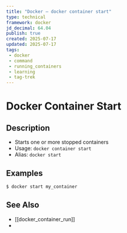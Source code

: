```yaml
---
title: "Docker – docker container start"
type: technical
framework: docker
jd_decimal: 64.04
publish: true
created: 2025-07-17
updated: 2025-07-17
tags:
 - docker
 - command
 - running_containers
 - learning
 - tag-trek
---
```

# Docker Container Start

## Description
 - Starts one or more stopped containers
 - Usage: `docker container start`
 - Alias: `docker start`

## Examples
```bash
$ docker start my_container
```

## See Also
- [[docker_container_run]]
-